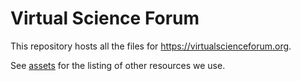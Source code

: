 # Virtual Science Forum

This repository hosts all the files for https://virtualscienceforum.org.

See [assets](assets.md) for the listing of other resources we use.
